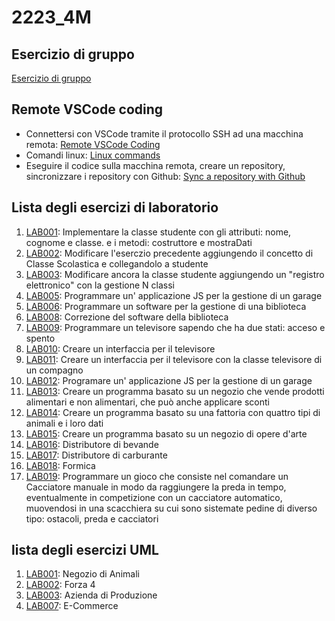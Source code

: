 # 2223_4M

## Esercizio di gruppo
[Esercizio di gruppo](https://docs.google.com/document/d/1Vdph8OzDi5221ebejn35zRAg6rkJXZ0y8r9T0SUvb9I/edit?usp=sharing)

## Remote VSCode coding
- Connettersi con VSCode tramite il protocollo SSH ad una macchina remota:
[Remote VSCode Coding](https://docs.google.com/document/d/1Hj421cgJWSpHDKt7EvSvzY98OCbt7lCXVqEd5uTHEic/edit?usp=sharing)
- Comandi linux:
[Linux commands](https://docs.google.com/document/d/1u4588J1EoBhTUW47ElZJBVZg-SvuUbf_xVKA3qQOmyI/edit?usp=sharing)
- Eseguire il codice sulla macchina remota, creare un repository, sincronizzare i repository con Github:
[Sync a repository with Github](https://docs.google.com/document/d/1VSPMp390ovSXxyrg4O-Z2Uw_wgZ9vl-5woab78Ub05A/edit?usp=sharing)

## Lista degli esercizi di laboratorio

1. [LAB001](https://github.com/isissmorciano/2223_4M/tree/main/Esercizi%20HTML/Esercizio%20001): Implementare la classe studente con gli attributi: nome, cognome e classe. e i metodi: costruttore e mostraDati
2. [LAB002](https://github.com/isissmorciano/2223_4M/tree/main/Esercizi%20HTML/Esercizio%20002): Modificare l'eserczio precedente aggiungendo il concetto di Classe Scolastica e collegandolo a studente 
3. [LAB003](https://github.com/isissmorciano/2223_4M/tree/main/Esercizi%20HTML/Esercizio%20003): Modificare ancora la classe studente aggiungendo un "registro elettronico" con la gestione N classi
5. [LAB005](https://github.com/isissmorciano/2223_4M/tree/main/Esercizi%20HTML/Esercizio%20005): Programmare un' applicazione JS per la gestione di un garage
6. [LAB006](https://github.com/isissmorciano/2223_4M/tree/main/Esercizi%20HTML/Esercizio%20006): Programmare un software per la gestione di una biblioteca
8. [LAB008](https://github.com/isissmorciano/2223_4M/tree/main/Esercizi%20HTML/Esercizio%20008): Correzione del software della biblioteca
9. [LAB009](https://github.com/isissmorciano/2223_4M/tree/main/Esercizi%20HTML/Esercizio%20009): Programmare un televisore sapendo che ha due stati: acceso e spento
10. [LAB010](https://github.com/isissmorciano/2223_4M/tree/main/Esercizi%20HTML/Esercizio%20010): Creare un interfaccia per il televisore
11. [LAB011](https://github.com/isissmorciano/2223_4M/tree/main/Esercizi%20HTML/Esercizio%20011): Creare un interfaccia per il televisore con la classe televisore di un compagno
12. [LAB012](https://github.com/isissmorciano/2223_4M/tree/main/Esercizi%20HTML/Esercizio%20012): Programare un' applicazione JS per la gestione di un garage
13. [LAB013](https://github.com/isissmorciano/2223_4M/tree/main/Esercizi%20HTML/Esercizio%20013): Creare un programma basato su un negozio che vende prodotti alimentari e non alimentari, che può anche applicare sconti
14. [LAB014](https://github.com/isissmorciano/2223_4M/tree/main/Esercizi%20HTML/Esercizio%20014): Creare un programma basato su una fattoria con quattro tipi di animali e i loro dati
15. [LAB015](https://github.com/isissmorciano/2223_4M/tree/main/Esercizi%20HTML/Esercizio%20015): Creare un programma basato su un negozio di opere d'arte
16. [LAB016](https://github.com/isissmorciano/2223_4M/tree/main/Esercizi%20HTML/Esercizio%20016): Distributore di bevande
17. [LAB017](https://github.com/isissmorciano/2223_4M/tree/main/Esercizi%20HTML/Esercizio%20017): Distributore di carburante
18. [LAB018](https://github.com/isissmorciano/2223_4M/tree/main/Esercizi%20HTML/Esercizio%20018): Formica
19. [LAB019](https://github.com/isissmorciano/2223_4M/tree/main/Esercizi%20HTML/Esercizio%20019): Programmare un gioco che  consiste nel comandare un Cacciatore manuale in modo da raggiungere la preda in tempo, eventualmente in competizione con un cacciatore automatico, muovendosi in una scacchiera su cui sono sistemate pedine di diverso tipo: ostacoli, preda e cacciatori

## lista degli esercizi UML
1. [LAB001](https://github.com/isissmorciano/2223_4M/blob/main/Esercizi%20UML/000_UML_NegoziodiAnimali.md): Negozio di Animali
2. [LAB002](https://github.com/isissmorciano/2223_4M/blob/main/Esercizi%20UML/000_UML_Forza4.md): Forza 4
3. [LAB003](https://github.com/isissmorciano/2223_4M/blob/main/Esercizi%20UML/000_UML_AziendaDiProduzione.md): Azienda di Produzione
4. [LAB007](https://github.com/isissmorciano/2223_4M/tree/main/Esercizi%20UML/Esercizio%20007): E-Commerce

